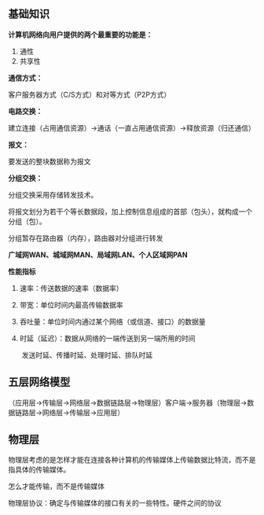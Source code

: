 ## 基础知识

**计算机网络向用户提供的两个最重要的功能是：**

1. 通性
2. 共享性

**通信方式：**

客户服务器方式（C/S方式）和对等方式（P2P方式）

**电路交换：**

建立连接（占用通信资源）→通话（一直占用通信资源）→释放资源（归还通信）

**报文：**

要发送的整块数据称为报文

**分组交换：**

分组交换采用存储转发技术。

将报文划分为若干个等长数据段，加上控制信息组成的首部（包头），就构成一个分组（包）。

分组暂存在路由器（内存），路由器对分组进行转发

**广域网WAN、城域网MAN、局域网LAN、个人区域网PAN**

**性能指标**

1. 速率：传送数据的速率（数据率）

2. 带宽：单位时间内最高传输数据率

3. 吞吐量：单位时间内通过某个网络（或信道、接口）的数据量

4. 时延（延迟）：数据从网络的一端传送到另一端所用的时间

   ​	发送时延、传播时延、处理时延、排队时延

## 五层网络模型

（应用层→传输层→网络层→数据链路层→物理层）客户端→服务器（物理层→数据链路层→网络层→传输层→应用层）




## 物理层

物理层考虑的是怎样才能在连接各种计算机的传输媒体上传输数据比特流，而不是指具体的传输媒体。

怎么才能传输，而不是传输媒体

物理层协议：确定与传输媒体的接口有关的一些特性。硬件之间的协议

